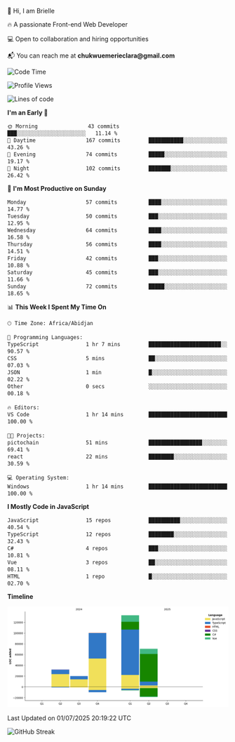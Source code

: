 <div align="left">
  <p>👋 Hi, I am Brielle</p>
  <p>🔥 A passionate Front-end Web Developer</p>
  <p>💻 Open to collaboration and hiring opportunities</p>
  <p>📬 You can reach me at <strong>chukwuemerieclara@gmail.com</strong></p>
</div>


 
 <!--START_SECTION:waka-->
![Code Time](http://img.shields.io/badge/Code%20Time-718%20hrs%2037%20mins-blue)

![Profile Views](http://img.shields.io/badge/Profile%20Views-0-blue)

![Lines of code](https://img.shields.io/badge/From%20Hello%20World%20I%27ve%20Written-356.4%20thousand%20lines%20of%20code-blue)

**I'm an Early 🐤** 

```text
🌞 Morning                43 commits          ███░░░░░░░░░░░░░░░░░░░░░░   11.14 % 
🌆 Daytime                167 commits         ███████████░░░░░░░░░░░░░░   43.26 % 
🌃 Evening                74 commits          █████░░░░░░░░░░░░░░░░░░░░   19.17 % 
🌙 Night                  102 commits         ███████░░░░░░░░░░░░░░░░░░   26.42 % 
```
📅 **I'm Most Productive on Sunday** 

```text
Monday                   57 commits          ████░░░░░░░░░░░░░░░░░░░░░   14.77 % 
Tuesday                  50 commits          ███░░░░░░░░░░░░░░░░░░░░░░   12.95 % 
Wednesday                64 commits          ████░░░░░░░░░░░░░░░░░░░░░   16.58 % 
Thursday                 56 commits          ████░░░░░░░░░░░░░░░░░░░░░   14.51 % 
Friday                   42 commits          ███░░░░░░░░░░░░░░░░░░░░░░   10.88 % 
Saturday                 45 commits          ███░░░░░░░░░░░░░░░░░░░░░░   11.66 % 
Sunday                   72 commits          █████░░░░░░░░░░░░░░░░░░░░   18.65 % 
```


📊 **This Week I Spent My Time On** 

```text
🕑︎ Time Zone: Africa/Abidjan

💬 Programming Languages: 
TypeScript               1 hr 7 mins         ███████████████████████░░   90.57 % 
CSS                      5 mins              ██░░░░░░░░░░░░░░░░░░░░░░░   07.03 % 
JSON                     1 min               █░░░░░░░░░░░░░░░░░░░░░░░░   02.22 % 
Other                    0 secs              ░░░░░░░░░░░░░░░░░░░░░░░░░   00.18 % 

🔥 Editors: 
VS Code                  1 hr 14 mins        █████████████████████████   100.00 % 

🐱‍💻 Projects: 
pictochain               51 mins             █████████████████░░░░░░░░   69.41 % 
react                    22 mins             ████████░░░░░░░░░░░░░░░░░   30.59 % 

💻 Operating System: 
Windows                  1 hr 14 mins        █████████████████████████   100.00 % 
```

**I Mostly Code in JavaScript** 

```text
JavaScript               15 repos            ██████████░░░░░░░░░░░░░░░   40.54 % 
TypeScript               12 repos            ████████░░░░░░░░░░░░░░░░░   32.43 % 
C#                       4 repos             ███░░░░░░░░░░░░░░░░░░░░░░   10.81 % 
Vue                      3 repos             ██░░░░░░░░░░░░░░░░░░░░░░░   08.11 % 
HTML                     1 repo              █░░░░░░░░░░░░░░░░░░░░░░░░   02.70 % 
```



**Timeline**

![Lines of Code chart](https://raw.githubusercontent.com/Brielle28/Brielle28/main/assets/bar_graph.png)


 Last Updated on 01/07/2025 20:19:22 UTC
<!--END_SECTION:waka-->

![GitHub Streak](https://github-readme-streak-stats.herokuapp.com/?user=Brielle28)




